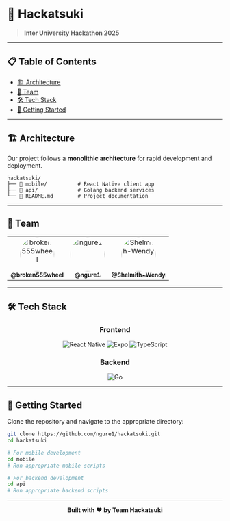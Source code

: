 # 🚀 Hackatsuki
> **Inter University Hackathon 2025**

---

## 📋 Table of Contents
- [🏗️ Architecture](#️-architecture)
- [👥 Team](#-team)
- [🛠️ Tech Stack](#️-tech-stack)
- [🚀 Getting Started](#-getting-started)

---

## 🏗️ Architecture

Our project follows a **monolithic architecture** for rapid development and deployment.

```
hackatsuki/
├── 📱 mobile/          # React Native client app
├── 🔧 api/             # Golang backend services
└── 📖 README.md        # Project documentation
```

---

## 👥 Team

<div align="center">

<table>
<tr>
<td align="center">
<a href="https://github.com/broken555wheel">
<img src="https://github.com/broken555wheel.png" width="80px;" style="border-radius: 50%;" alt="broken555wheel"/>
<br />
<sub><b>@broken555wheel</b></sub>
</a>
</td>

<td align="center">
<a href="https://github.com/ngure1">
<img src="https://github.com/ngure1.png" width="80px;" style="border-radius: 50%;" alt="ngure1"/>
<br />
<sub><b>@ngure1</b></sub>
</a>
</td>

<td align="center">
<a href="https://github.com/Shelmith-Wendy">
<img src="https://github.com/Shelmith-Wendy.png" width="80px;" style="border-radius: 50%;" alt="Shelmith-Wendy"/>
<br />
<sub><b>@Shelmith-Wendy</b></sub>
</a>
</td>
</tr>
</table>

</div>

---

## 🛠️ Tech Stack

<div align="center">

### Frontend
![React Native](https://img.shields.io/badge/React_Native-20232A?style=for-the-badge&logo=react&logoColor=61DAFB)
![Expo](https://img.shields.io/badge/Expo-1B1F23?style=for-the-badge&logo=expo&logoColor=white)
![TypeScript](https://img.shields.io/badge/TypeScript-007ACC?style=for-the-badge&logo=typescript&logoColor=white)

### Backend
![Go](https://img.shields.io/badge/Go-00ADD8?style=for-the-badge&logo=go&logoColor=white)

</div>

---

## 🚀 Getting Started

Clone the repository and navigate to the appropriate directory:

```bash
git clone https://github.com/ngure1/hackatsuki.git
cd hackatsuki

# For mobile development
cd mobile
# Run appropriate mobile scripts

# For backend development  
cd api
# Run appropriate backend scripts
```

---

<div align="center">

**Built with ❤️ by Team Hackatsuki**

</div>
